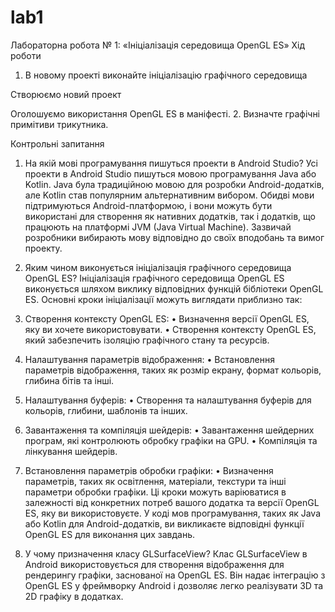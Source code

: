 # lab1
Лабораторна робота № 1: «Ініціалізація середовища OpenGL ES»
Хід роботи
1.	В новому проекті виконайте ініціалізацію графічного середовища

Створюємо новий проект
 ![]()
 
Оголошуємо використання OpenGL ES в маніфесті. 
2. Визначте графічні примітиви трикутника.
 
 



Контрольні запитання
1. На якій мові програмування пишуться проекти в Android Studio?
Усі проекти в Android Studio пишуться мовою програмування Java або Kotlin. Java була традиційною мовою для розробки Android-додатків, але Kotlin став популярним альтернативним вибором. Обидві мови підтримуються Android-платформою, і вони можуть бути використані для створення як нативних додатків, так і додатків, що працюють на платформі JVM (Java Virtual Machine). Зазвичай розробники вибирають мову відповідно до своїх вподобань та вимог проекту.

2.	Яким чином виконується ініціалізація графічного середовища OpenGL ES?
Ініціалізація графічного середовища OpenGL ES виконується шляхом виклику відповідних функцій бібліотеки OpenGL ES. Основні кроки ініціалізації можуть виглядати приблизно так:
1.	Створення контексту OpenGL ES:
•	Визначення версії OpenGL ES, яку ви хочете використовувати.
•	Створення контексту OpenGL ES, який забезпечить ізоляцію графічного стану та ресурсів.
2.	Налаштування параметрів відображення:
•	Встановлення параметрів відображення, таких як розмір екрану, формат кольорів, глибина бітів та інші.
3.	Налаштування буферів:
•	Створення та налаштування буферів для кольорів, глибини, шаблонів та інших.
4.	Завантаження та компіляція шейдерів:
•	Завантаження шейдерних програм, які контролюють обробку графіки на GPU.
•	Компіляція та лінкування шейдерів.
5.	Встановлення параметрів обробки графіки:
•	Визначення параметрів, таких як освітлення, матеріали, текстури та інші параметри обробки графіки.
Ці кроки можуть варіюватися в залежності від конкретних потреб вашого додатка та версії OpenGL ES, яку ви використовуєте. У коді мов програмування, таких як Java або Kotlin для Android-додатків, ви викликаєте відповідні функції OpenGL ES для виконання цих завдань.

3. У чому призначення класу GLSurfaceView?
Клас GLSurfaceView в Android використовується для створення відображення для рендерингу графіки, заснованої на OpenGL ES. Він надає інтеграцію з OpenGL ES у фреймворку Android і дозволяє легко реалізувати 3D та 2D графіку в додатках.
